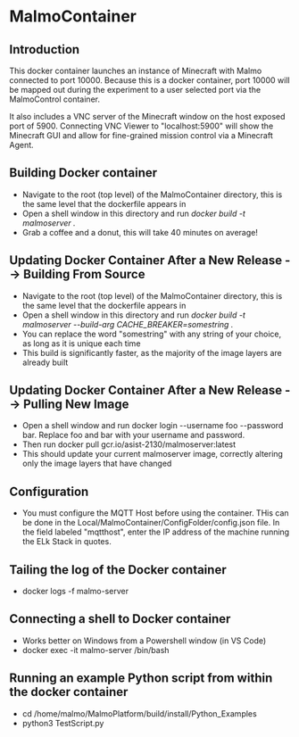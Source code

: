 # MalmoContainer

## Introduction

This docker container launches an instance of Minecraft with Malmo connected to port 10000. Because this is a docker container, port 10000 will be mapped out during the experiment to a user selected port via the MalmoControl container.

It also includes a VNC server of the Minecraft window on the host exposed port of 5900. Connecting VNC Viewer to "localhost:5900" will show the Minecraft GUI and allow for fine-grained mission control via a Minecraft Agent.

## Building Docker container
- Navigate to the root (top level) of the MalmoContainer directory, this is the same level that the dockerfile appears in
- Open a shell window in this directory and run *docker build -t malmoserver .*
- Grab a coffee and a donut, this will take 40 minutes on average!

## Updating Docker Container After a New Release --> Building From Source
- Navigate to the root (top level) of the MalmoContainer directory, this is the same level that the dockerfile appears in
- Open a shell window in this directory and run *docker build -t malmoserver --build-arg CACHE_BREAKER=somestring .*
- You can replace the word "somestring" with any string of your choice, as long as it is unique each time
- This build is significantly faster, as the majority of the image layers are already built

## Updating Docker Container After a New Release --> Pulling New Image 
- Open a shell window and run docker login --username foo --password bar. Replace foo and bar with your username and password.
- Then run docker pull gcr.io/asist-2130/malmoserver:latest
- This should update your current malmoserver image, correctly altering only the image layers that have changed

## Configuration
- You must configure the MQTT Host before using the container. THis can be done in the Local/MalmoContainer/ConfigFolder/config.json file. In the field labeled "mqtthost", enter the IP address of the machine running the ELk Stack in quotes.

## Tailing the log of the Docker container
- docker logs -f malmo-server

## Connecting a shell to Docker container
- Works better on Windows from a Powershell window (in VS Code)
- docker exec -it malmo-server /bin/bash

## Running an example Python script from within the docker container
- cd /home/malmo/MalmoPlatform/build/install/Python_Examples
- python3 TestScript.py

